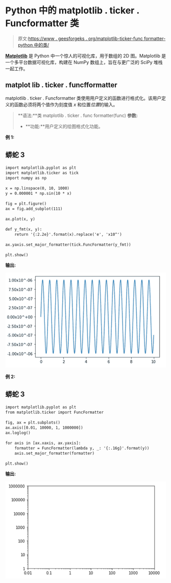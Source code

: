 # Python 中的 matplotlib . ticker . Funcformatter 类

> 原文:[https://www . geesforgeks . org/matplotlib-ticker-func formatter-python 中的类/](https://www.geeksforgeeks.org/matplotlib-ticker-funcformatter-class-in-python/)

[**Matplotlib**](https://www.geeksforgeeks.org/python-matplotlib-an-overview/) 是 Python 中一个惊人的可视化库，用于数组的 2D 图。Matplotlib 是一个多平台数据可视化库，构建在 NumPy 数组上，旨在与更广泛的 SciPy 堆栈一起工作。

## matplot lib . ticker . funcfformatter

matplotlib . ticker . Funcformatter 类使用用户定义的函数进行格式化。该用户定义的函数必须将两个值作为刻度值 *x* 和位置*位置*的输入。

> **语法:**类 matplotlib . ticker . func formatter(func)
> **参数:**
> 
> *   **功能:**用户定义的绘图格式化功能。

**例 1:**

## 蟒蛇 3

```
import matplotlib.pyplot as plt
import matplotlib.ticker as tick
import numpy as np

x = np.linspace(0, 10, 1000)
y = 0.000001 * np.sin(10 * x)

fig = plt.figure()
ax = fig.add_subplot(111)

ax.plot(x, y)

def y_fmt(x, y):
    return '{:2.2e}'.format(x).replace('e', 'x10^')

ax.yaxis.set_major_formatter(tick.FuncFormatter(y_fmt))

plt.show()
```

**输出:**

![](img/8e8ca0a9b9eda18872727b5c239bec1e.png)

**例 2:**

## 蟒蛇 3

```
import matplotlib.pyplot as plt
from matplotlib.ticker import FuncFormatter

fig, ax = plt.subplots()
ax.axis([0.01, 10000, 1, 1000000])
ax.loglog()

for axis in [ax.xaxis, ax.yaxis]:
    formatter = FuncFormatter(lambda y, _: '{:.16g}'.format(y))
    axis.set_major_formatter(formatter)

plt.show()
```

**输出:**

![](img/cfa34c222d8990ab6ad5f62a0b47af4f.png)